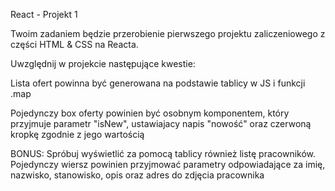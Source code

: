 React - Projekt 1

Twoim zadaniem będzie przerobienie pierwszego projektu zaliczeniowego z części HTML & CSS na Reacta.

Uwzględnij w projekcie następujące kwestie:

Lista ofert powinna być generowana na podstawie tablicy w JS i funkcji .map

Pojedynczy box oferty powinien być osobnym komponentem, który przyjmuje parametr "isNew", ustawiajacy napis "nowość" oraz czerwoną kropkę zgodnie z jego wartością

BONUS: Spróbuj wyświetlić za pomocą tablicy również listę pracowników. Pojedynczy wiersz powinien przyjmować parametry odpowiadające za imię, nazwisko, stanowisko, opis oraz adres do zdjęcia pracownika
